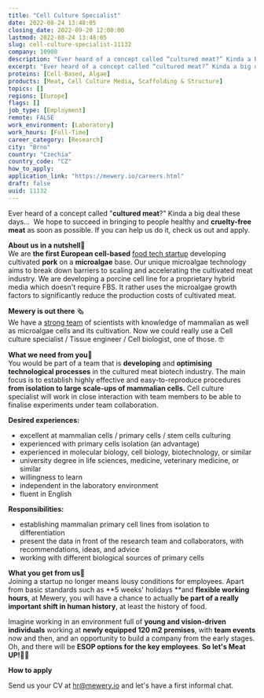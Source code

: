 ```yaml
---
title: "Cell Culture Specialist"
date: 2022-08-24 13:48:05
closing_date: 2022-09-20 12:00:00
lastmod: 2022-08-24 13:48:05
slug: cell-culture-specialist-11132
company: 10908
description: "Ever heard of a concept called “cultured meat?” Kinda a big deal these days…  We hope to succeed in bringing to people healthy and cruelty-free meat as soon as possible. If you can help us do it, check us out and apply."
excerpt: "Ever heard of a concept called “cultured meat?” Kinda a big deal these days…  We hope to succeed in bringing to people healthy and cruelty-free meat as soon as possible. If you can help us do it, check us out and apply."
proteins: [Cell-Based, Algae]
products: [Meat, Cell Culture Media, Scaffolding & Structure]
topics: []
regions: [Europe]
flags: []
job_type: [Employment]
remote: FALSE
work_environment: [Laboratory]
work_hours: [Full-Time]
career_category: [Research]
city: "Brno"
country: "Czechia"
country_code: "CZ"
how_to_apply: 
application_link: "https://mewery.io/careers.html"
draft: false
uuid: 11132
---
```

Ever heard of a concept called "**cultured meat**?" Kinda a big deal
these days...  We hope to succeed in bringing to people healthy and
**cruelty-free meat** as soon as possible. If you can help us do it,
check us out and apply.

**About us in a nutshell**🥩\
We are **the first European cell-based** [food tech
startup](https://www.mewery.io/) developing cultivated **pork** on a
**microalgae** base. Our unique microalgae technology aims to break down
barriers to scaling and accelerating the cultivated meat industry. We
are developing a porcine cell line for a proprietary hybrid media which
doesn't require FBS. It rather uses the microalgae growth factors to
significantly reduce the production costs of cultivated meat.

**Mewery is out there** 🗞️\
We have a [strong team](https://www.mewery.io/index.html#team) of
scientists with knowledge of mammalian as well as microalgae cells and
its cultivation. Now we could really use a Cell culture specialist /
Tissue engineer / Cell biologist, one of those. 🤓

**What we need from you**🔬\
You would be part of a team that is **developing** and **optimising
technological processes** in the cultured meat biotech industry. The
main focus is to establish highly effective and easy-to-reproduce
procedures **from isolation to large scale-ups of mammalian cells.**
Cell culture specialist will work in close interaction with team members
to be able to finalise experiments under team collaboration.

**Desired experiences:**

-   excellent at mammalian cells / primary cells / stem cells culturing
-   experienced with primary cells isolation (an advantage)
-   experienced in molecular biology, cell biology, biotechnology, or
    similar
-   university degree in life sciences, medicine, veterinary medicine,
    or similar
-   willingness to learn
-   independent in the laboratory environment
-   fluent in English

**Responsibilities:**

-   establishing mammalian primary cell lines from isolation to
    differentiation
-   present the data in front of the research team and collaborators,
    with recommendations, ideas, and advice
-   working with different biological sources of primary cells

**What you get from us**🥂\
Joining a startup no longer means lousy conditions for employees. Apart
from basic standards such as **5 weeks\' holidays **and **flexible
working hours**, at Mewery, you will have a chance to actually **be part
of a really important shift in human history**, at least the history of
food. 

Imagine working in an environment full of **young and vision-driven
individuals** working at **newly equipped 120 m2 premises**, with **team
events** now and then, and an opportunity to build a company from the
early stages. Oh, and there will be **ESOP options for the key
employees**. **So let's Meat UP!**🤙🏻


**How to apply**


Send us your CV at <hr@mewery.io> and let's have a first informal chat.
